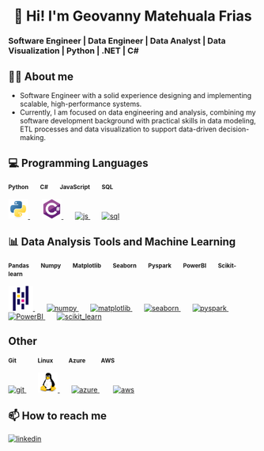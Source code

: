 <h1 align="center">
  👋 Hi! I'm Geovanny Matehuala Frias
</h1>

<h3>
  Software Engineer | Data Engineer | Data Analyst | Data Visualization | Python | .NET | C#
</h3>

<h2 class="section-title">
  🧑‍💻 About me
</h2>
<p>
  <ul>
    <li>Software Engineer with a solid experience designing and implementing scalable, high-performance systems.</li>
    <li>Currently, I am focused on data engineering and analysis, combining my software development background with practical skills in data modeling, ETL processes and data visualization to support data-driven decision-making.</li>
  </ul>
</p>

<h2 class="section-title">
  💻 Programming Languages
</h2>
<p>
  <small><strong>Python</strong></small>&nbsp;&nbsp;&nbsp;&nbsp;&nbsp;
  <small><strong>C#</strong></small>&nbsp;&nbsp;&nbsp;&nbsp;&nbsp;
  <small><strong>JavaScript</strong></small>&nbsp;&nbsp;&nbsp;&nbsp;&nbsp;
  <small><strong>SQL</strong></small>&nbsp;&nbsp;&nbsp;&nbsp;&nbsp;
  <br><br>
  <a href="https://www.python.org" target="_blank" rel="noreferrer">
    <img src="https://raw.githubusercontent.com/devicons/devicon/master/icons/python/python-original.svg" alt="python" width="40" height="40"/>
  </a>&nbsp;&nbsp;&nbsp;&nbsp;&nbsp;
  <a href="https://www.w3schools.com/cs/" target="_blank" rel="noreferrer">
    <img src="https://raw.githubusercontent.com/devicons/devicon/master/icons/csharp/csharp-original.svg" alt="csharp" width="40" height="40"/>
  </a>&nbsp;&nbsp;&nbsp;&nbsp;&nbsp;
  <a href="https://www.javascript.com/" target="_blank" rel="noreferrer">
    <img src="https://upload.wikimedia.org/wikipedia/commons/thumb/6/6a/JavaScript-logo.png/800px-JavaScript-logo.png" alt="js" width="40" height="40"/>
  </a>&nbsp;&nbsp;&nbsp;&nbsp;&nbsp;
  <a href="https://www.w3schools.com/sql/" target="_blank" rel="noreferrer">
    <img src="https://upload.wikimedia.org/wikipedia/commons/thumb/8/87/Sql_data_base_with_logo.png/640px-Sql_data_base_with_logo.png" alt="sql" width="100" height="40"/>
  </a>
</p>

<h2 class="section-title">
  📊 Data Analysis Tools and Machine Learning
</h2>
<p>
  <small><strong>Pandas</strong></small>&nbsp;&nbsp;&nbsp;&nbsp;&nbsp;
  <small><strong>Numpy</strong></small>&nbsp;&nbsp;&nbsp;&nbsp;&nbsp;
  <small><strong>Matplotlib</strong></small>&nbsp;&nbsp;&nbsp;&nbsp;&nbsp;
  <small><strong>Seaborn</strong></small>&nbsp;&nbsp;&nbsp;&nbsp;&nbsp;
  <small><strong>Pyspark</strong></small>&nbsp;&nbsp;&nbsp;&nbsp;&nbsp;
  <small><strong>PowerBI</strong></small>&nbsp;&nbsp;&nbsp;&nbsp;&nbsp;
  <small><strong>Scikit-learn</strong></small>&nbsp;&nbsp;&nbsp;&nbsp;&nbsp;
  <br><br>
  <a href="https://pandas.pydata.org/" target="_blank" rel="noreferrer">
    <img src="https://raw.githubusercontent.com/devicons/devicon/2ae2a900d2f041da66e950e4d48052658d850630/icons/pandas/pandas-original.svg" alt="pandas" width="50" height="50"/>
  </a>&nbsp;&nbsp;&nbsp;&nbsp;&nbsp;
  <a href="https://numpy.org/" target="_blank" rel="noreferrer">
    <img src="https://user-images.githubusercontent.com/50221806/86498201-a8bd8680-bd39-11ea-9d08-66b610a8dc01.png" alt="numpy" width="50" height="50"/>
  </a>&nbsp;&nbsp;&nbsp;&nbsp;&nbsp;
  <a href="https://matplotlib.org/" target="_blank" rel="noreferrer">
    <img src="https://matplotlib.org/_static/logo2.svg" alt="matplotlib" width="80" height="80"/>
  </a>&nbsp;&nbsp;&nbsp;&nbsp;&nbsp;
  <a href="https://seaborn.pydata.org/" target="_blank" rel="noreferrer">
    <img src="https://seaborn.pydata.org/_images/logo-mark-lightbg.svg" alt="seaborn" width="50" height="50"/>
  </a>&nbsp;&nbsp;&nbsp;&nbsp;&nbsp;
  <a href="https://spark.apache.org/" target="_blank" rel="noreferrer">
    <img src="https://www.vectorlogo.zone/logos/apache_spark/apache_spark-icon.svg" alt="pyspark" width="50" height="50"/>
  </a>&nbsp;&nbsp;&nbsp;&nbsp;&nbsp;
  <a href="https://powerbi.microsoft.com/" target="_blank" rel="noreferrer">
    <img src="https://www.vectorlogo.zone/logos/microsoft_powerbi/microsoft_powerbi-icon.svg" alt="PowerBI" width="50" height="50"/>
  </a>&nbsp;&nbsp;&nbsp;&nbsp;&nbsp;
  <a href="https://scikit-learn.org/" target="_blank" rel="noreferrer">
    <img src="https://upload.wikimedia.org/wikipedia/commons/0/05/Scikit_learn_logo_small.svg" alt="scikit_learn" width="50" height=50"/>
  </a>
</p>

<h2 class="section-title">
  Other
</h2>
<p>
  <small><strong>Git</strong></small>&nbsp;&nbsp;&nbsp;&nbsp;&nbsp;&nbsp;&nbsp;&nbsp;&nbsp;&nbsp;
  <small><strong>Linux</strong></small>&nbsp;&nbsp;&nbsp;&nbsp;&nbsp;&nbsp;&nbsp;
  <small><strong>Azure</strong></small>&nbsp;&nbsp;&nbsp;&nbsp;&nbsp;&nbsp;&nbsp;
  <small><strong>AWS</strong></small>&nbsp;&nbsp;&nbsp;&nbsp;&nbsp;&nbsp;
  <br><br>
  <a href="https://git-scm.com/" target="_blank" rel="noreferrer">
    <img src="https://www.vectorlogo.zone/logos/git-scm/git-scm-icon.svg" alt="git" width="40" height="40"/>
  </a>&nbsp;&nbsp;&nbsp;&nbsp;&nbsp;
  <a href="https://www.linux.org/" target="_blank" rel="noreferrer">
    <img src="https://raw.githubusercontent.com/devicons/devicon/master/icons/linux/linux-original.svg" alt="linux" width="40" height="40"/>
  </a>&nbsp;&nbsp;&nbsp;&nbsp;&nbsp;
  <a href="https://azure.microsoft.com/es-es/" target="_blank" rel="noreferrer">
    <img src="https://upload.wikimedia.org/wikipedia/commons/thumb/f/fa/Microsoft_Azure.svg/2048px-Microsoft_Azure.svg.png" alt="azure" width="40" height="40"/>
  </a>&nbsp;&nbsp;&nbsp;&nbsp;&nbsp;&nbsp;
  <a href="https://aws.amazon.com/" target="_blank" rel="noreferrer">
    <img src="https://avatars.githubusercontent.com/u/2232217" alt="aws" width="40" height="40"/>
  </a>
</p>

<h2 class="section-title">
  📫 How to reach me
</h2>
<p>
  <a target="_blank" href="https://www.linkedin.com/in/geovanny-matehuala-frias-data-engineer/" style="display: inline-block;">
    <img src="https://img.shields.io/badge/linkedin-logo?style=for-the-adge&logo=linkedin&logoColor=white&color=%230a77b6" alt="linkedin" />
  </a>
</p>
